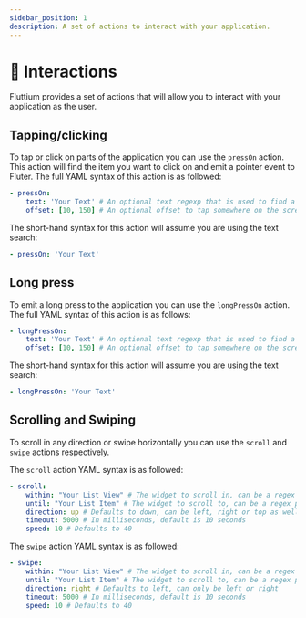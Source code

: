 ```yaml
---
sidebar_position: 1
description: A set of actions to interact with your application.
---
```


# 🤝 Interactions

Fluttium provides a set of actions that will allow you to interact with your application as the user.

## Tapping/clicking

To tap or click on parts of the application you can use the `pressOn` action. This action will find
the item you want to click on and emit a pointer event to Fluter. The full YAML syntax of this
action is as followed:

```yaml
- pressOn:
    text: 'Your Text' # An optional text regexp that is used to find a widget by semantic labels and visible text
    offset: [10, 150] # An optional offset to tap somewhere on the screen.
```

The short-hand syntax for this action will assume you are using the text search:

```yaml
- pressOn: 'Your Text'
```

## Long press

To emit a long press to the application you can use the `longPressOn` action. The full YAML syntax
of this action is as follows:

```yaml
- longPressOn:
    text: 'Your Text' # An optional text regexp that is used to find a widget by semantic labels and visible text
    offset: [10, 150] # An optional offset to tap somewhere on the screen.
```

The short-hand syntax for this action will assume you are using the text search:

```yaml
- longPressOn: 'Your Text'
```

## Scrolling and Swiping

To scroll in any direction or swipe horizontally you can use the `scroll` and `swipe` actions 
respectively.

The `scroll` action YAML syntax is as followed:

```yaml
- scroll:
    within: "Your List View" # The widget to scroll in, can be a regex pattern
    until: "Your List Item" # The widget to scroll to, can be a regex pattern
    direction: up # Defaults to down, can be left, right or top as well
    timeout: 5000 # In milliseconds, default is 10 seconds
    speed: 10 # Defaults to 40
```


The `swipe` action YAML syntax is as followed:

```yaml
- swipe:
    within: "Your List View" # The widget to scroll in, can be a regex pattern
    until: "Your List Item" # The widget to scroll to, can be a regex pattern
    direction: right # Defaults to left, can only be left or right
    timeout: 5000 # In milliseconds, default is 10 seconds
    speed: 10 # Defaults to 40
```
